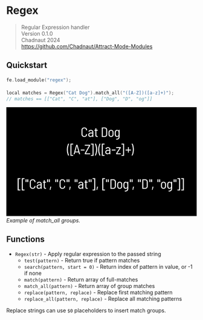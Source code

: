 # Regex

> Regular Expression handler  
> Version 0.1.0  
> Chadnaut 2024  
> https://github.com/Chadnaut/Attract-Mode-Modules

## Quickstart

```cpp
fe.load_module("regex");

local matches = Regex("Cat Dog").match_all("([A-Z])([a-z]+)");
// matches == [["Cat", "C", "at"], ["Dog", "D", "og"]]
```

![Example](example.png)\
*Example of match_all groups.*

## Functions

- `Regex(str)` - Apply regular expression to the passed string
  - `test(pattern)` - Return true if pattern matches
  - `search(pattern, start = 0)` - Return index of pattern in value, or -1 if none
  - `match(pattern)` - Return array of full-matches
  - `match_all(pattern)` - Return array of group matches
  - `replace(pattern, replace)` - Replace first matching pattern
  - `replace_all(pattern, replace)` - Replace all matching patterns

Replace strings can use `$0` placeholders to insert match groups.